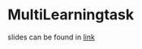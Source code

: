 # MultiLearningtask
slides can be found in [link](https://drive.google.com/file/d/1bKPQ96CLscEHrIX2SLteXzrYGs8BGTJW/view?usp=sharing)
